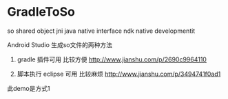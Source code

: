 # GradleToSo
so shared object
jni java native interface
ndk native developmentit

Android Studio 生成so文件的两种方法
1. gradle  插件可用 比较方便
http://www.jianshu.com/p/2690c9964110

2. 脚本执行 eclipse 可用 比较麻烦
http://www.jianshu.com/p/3494741f0ad1

此demo是方式1

